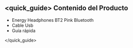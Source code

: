 ## <quick_guide> Contenido del Producto

* Energy Headphones BT2 Pink Bluetooth
* Cable Usb
* Guía rápida

</quick_guide>
